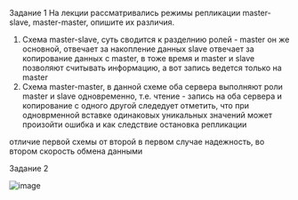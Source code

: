 Задание 1
На лекции рассматривались режимы репликации master-slave, master-master, опишите их различия.
1. Схема master-slave, суть сводится к разделнию ролей - master он же основной, отвечает за накопление данных
slave отвечает за копирование данных с master, в тоже время и master и slave позволяют считывать информацию, а вот
запись ведется только на master
2. Схема master-master, в данной схеме оба сервера выполняют роли master и slave одновременно, т.е. чтение - запись на оба сервера и копирование с одного другой
следедует отметить, что при одноврменной вставке одинаковых уникальных значений может произойти ошибка и как следствие остановка репликации 

отличие первой схемы от второй 
в первом случае надежность, во втором скорость обмена данными


Задание 2

![image](https://github.com/dudorevov/nonamerepository/assets/137158557/cd812d8e-89cf-41be-828c-051cde2ca1cd)

